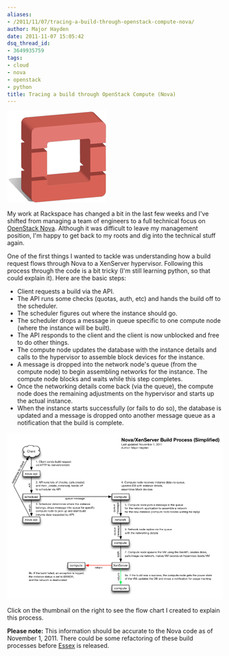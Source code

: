 ```yaml
---
aliases:
- /2011/11/07/tracing-a-build-through-openstack-compute-nova/
author: Major Hayden
date: 2011-11-07 15:05:42
dsq_thread_id:
- 3649935759
tags:
- cloud
- nova
- openstack
- python
title: Tracing a build through OpenStack Compute (Nova)
---
```


![1]

My work at Rackspace has changed a bit in the last few weeks and I've shifted from managing a team of engineers to a full technical focus on [OpenStack Nova][2]. Although it was difficult to leave my management position, I'm happy to get back to my roots and dig into the technical stuff again.

One of the first things I wanted to tackle was understanding how a build request flows through Nova to a XenServer hypervisor. Following this process through the code is a bit tricky (I'm still learning python, so that could explain it). Here are the basic steps:

* Client requests a build via the API.
* The API runs some checks (quotas, auth, etc) and hands the build off to the scheduler.
* The scheduler figures out where the instance should go.
* The scheduler drops a message in queue specific to one compute node (where the instance will be built).
* The API responds to the client and the client is now unblocked and free to do other things.
* The compute node updates the database with the instance details and calls to the hypervisor to assemble block devices for the instance.
* A message is dropped into the network node's queue (from the compute node) to begin assembling networks for the instance. The compute node blocks and waits while this step completes.
* Once the networking details come back (via the queue), the compute node does the remaining adjustments on the hypervisor and starts up the actual instance.
* When the instance starts successfully (or fails to do so), the database is updated and a message is dropped onto another message queue as a notification that the build is complete.

![3]

Click on the thumbnail on the right to see the flow chart I created to explain this process.

**Please note:** This information should be accurate to the Nova code as of November 1, 2011. There could be some refactoring of these build processes before [Essex][4] is released.

<br style="clear: both;" />

 [1]: /wp-content/uploads/2011/11/openstack-justheo.png
 [2]: http://openstack.org/projects/compute/
 [3]: /wp-content/uploads/2011/11/Tracing-an-Instance-Build-Through-Nova.png
 [4]: https://launchpad.net/nova/essex